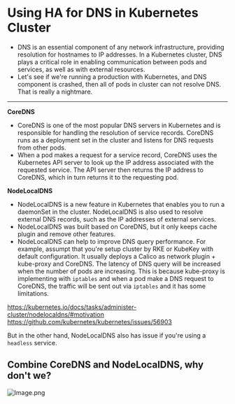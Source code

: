 # Using HA for DNS in Kubernetes Cluster

- DNS is an essential component of any network infrastructure, providing resolution for hostnames to IP addresses. In a Kubernetes cluster, DNS plays a critical role in enabling communication between pods and services, as well as with external resources.
- Let's see if we're running a production with Kubernetes, and DNS component is crashed, then all of pods in cluster can not resolve DNS. That is really a nightmare.

---

**CoreDNS**

- CoreDNS is one of the most popular DNS servers in Kubernetes and is responsible for handling the resolution of service records. CoreDNS runs as a deployment set in the cluster and listens for DNS requests from other pods. 
- When a pod makes a request for a service record, CoreDNS uses the Kubernetes API server to look up the IP address associated with the requested service. The API server then returns the IP address to CoreDNS, which in turn returns it to the requesting pod.

**NodeLocalDNS**

- NodeLocalDNS is a new feature in Kubernetes that enables you to run a daemonSet in the cluster. NodeLocalDNS is also used to resolve external DNS records, such as the IP addresses of external services. 
- NodeLocalDNS was built based on CoreDNS, but it only keeps cache plugin and remove other features. 
- NodeLocalDNS can help to improve DNS query performance. For example, assumpt that you're setup cluster by RKE or KubeKey with default configuration. It usually deploys a Calico as network plugin + kube-proxy and CoreDNS. The latency of DNS query will be increased when the number of pods are increasing. This is because kube-proxy is implementing with `iptables` and when a pod make a DNS request to CoreDNS, the traffic will be sent out via `iptables` and it has some limitations.

https://kubernetes.io/docs/tasks/administer-cluster/nodelocaldns/#motivation
https://github.com/kubernetes/kubernetes/issues/56903

But in the other hand, NodeLocalDNS also has issue if you're using a `headless` service.

## Combine CoreDNS and NodeLocalDNS, why don't we?

![Image.png](https://raw.githubusercontent.com/sonminh18/kubernetes-nightmares/main/docs/assets/img/posts/HA-DNS.png)